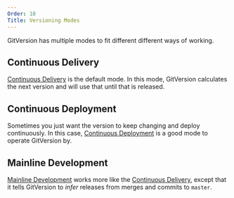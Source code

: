 ```yaml
---
Order: 10
Title: Versioning Modes
---
```


GitVersion has multiple modes to fit different different ways of working.

## Continuous Delivery

[Continuous Delivery](/reference/continuous-delivery) is the default mode. In
this mode, GitVersion calculates the next version and will use that until that
is released.

## Continuous Deployment

Sometimes you just want the version to keep changing and deploy continuously.
In this case, [Continuous Deployment](/reference/continuous-deployment) is a
good mode to operate GitVersion by.

## Mainline Development

[Mainline Development](/reference/mainline-development) works more like the
[Continuous Delivery](/reference/continuous-delivery), except that it tells
GitVersion to *infer* releases from merges and commits to `master`.
